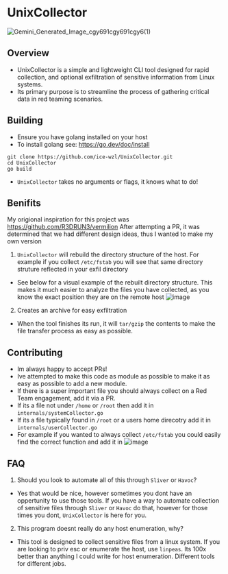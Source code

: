 # UnixCollector
![Gemini_Generated_Image_cgy691cgy691cgy6(1)](https://github.com/user-attachments/assets/aeb9327d-5814-49c5-86d7-9d3c29d4c9e4)

## Overview
- UnixCollector is a simple and lightweight CLI tool designed for rapid collection, and optional exfiltration of sensitive information from Linux systems.
- Its primary purpose is to streamline the process of gathering critical data in red teaming scenarios.

## Building
- Ensure you have golang installed on your host
- To install golang see: https://go.dev/doc/install 
````
git clone https://github.com/ice-wzl/UnixCollector.git
cd UnixCollector
go build
````
- `UnixCollector` takes no arguments or flags, it knows what to do!

## Benifits 
My origional inspiration for this project was https://github.com/R3DRUN3/vermilion
After attempting a PR, it was determined that we had different design ideas, thus I wanted to make my own version
1. `UnixCollector` will rebuild the directory structure of the host. For example if you collect `/etc/fstab` you will see that same directory struture reflected in your exfil directory
  - See below for a visual example of the rebuilt directory structure. This makes it much easier to analyze the files you have collected, as you know the exact position they are on the remote host
![image](https://github.com/user-attachments/assets/2515b50c-9e22-4dab-854d-94cbb75b2ad8)
2. Creates an archive for easy exfiltration
  - When the tool finishes its run, it will `tar/gzip` the contents to make the file transfer process as easy as possible.
 

## Contributing
- Im always happy to accept PRs!
- Ive attempted to make this code as module as possible to make it as easy as possible to add a new module.
- If there is a super important file you should always collect on a Red Team engagement, add it via a PR.
- If its a file not under `/home` or `/root` then add it in `internals/systemCollector.go`
- If its a file typically found in `/root` or a users home direcotry add it in `internals/userCollector.go`
- For example if you wanted to always collect `/etc/fstab` you could easily find the correct function and add it in
![image](https://github.com/user-attachments/assets/83329069-e2e0-4472-9963-fd00e060ecaf)

## FAQ
1. Should you look to automate all of this through `Sliver` or `Havoc`?
  - Yes that would be nice, however sometimes you dont have an oppertunity to use those tools. If you have a way to automate collection of sensitive files through `Sliver` or `Havoc` do that, however for those times you dont, `UnixCollector` is here for you.
2. This program doesnt really do any host enumeration, why?
  - This tool is designed to collect sensitive files from a linux system. If you are looking to priv esc or enumerate the host, use `linpeas`. Its 100x better than anything I could write for host enumeration. Different tools for different jobs.
